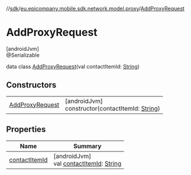 //[sdk](../../../index.md)/[eu.epicompany.mobile.sdk.network.model.proxy](../index.md)/[AddProxyRequest](index.md)

# AddProxyRequest

[androidJvm]\
@Serializable

data class [AddProxyRequest](index.md)(val contactItemId: [String](https://kotlinlang.org/api/latest/jvm/stdlib/kotlin/-string/index.html))

## Constructors

| | |
|---|---|
| [AddProxyRequest](-add-proxy-request.md) | [androidJvm]<br>constructor(contactItemId: [String](https://kotlinlang.org/api/latest/jvm/stdlib/kotlin/-string/index.html)) |

## Properties

| Name | Summary |
|---|---|
| [contactItemId](contact-item-id.md) | [androidJvm]<br>val [contactItemId](contact-item-id.md): [String](https://kotlinlang.org/api/latest/jvm/stdlib/kotlin/-string/index.html) |
